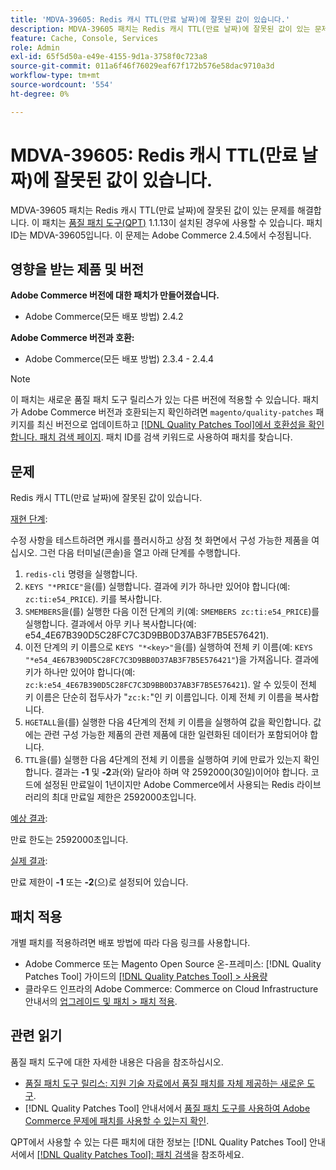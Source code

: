 ```yaml
---
title: 'MDVA-39605: Redis 캐시 TTL(만료 날짜)에 잘못된 값이 있습니다.'
description: MDVA-39605 패치는 Redis 캐시 TTL(만료 날짜)에 잘못된 값이 있는 문제를 해결합니다. 이 패치는 [Quality Patches Tool (QPT)](https://experienceleague.adobe.com/ko/docs/commerce-operations/tools/quality-patches-tool/quality-patches-tool-to-self-serve-quality-patches) 1.1.13이 설치된 경우 사용할 수 있습니다. 패치 ID는 MDVA-39605입니다. 이 문제는 Adobe Commerce 2.4.5에서 수정됩니다.
feature: Cache, Console, Services
role: Admin
exl-id: 65f5d50a-e49e-4155-9d1a-3758f0c723a8
source-git-commit: 011a6f46f76029eaf67f172b576e58dac9710a3d
workflow-type: tm+mt
source-wordcount: '554'
ht-degree: 0%

---
```


# MDVA-39605: Redis 캐시 TTL(만료 날짜)에 잘못된 값이 있습니다.

MDVA-39605 패치는 Redis 캐시 TTL(만료 날짜)에 잘못된 값이 있는 문제를 해결합니다. 이 패치는 [품질 패치 도구(QPT)](https://experienceleague.adobe.com/ko/docs/commerce-operations/tools/quality-patches-tool/quality-patches-tool-to-self-serve-quality-patches) 1.1.13이 설치된 경우에 사용할 수 있습니다. 패치 ID는 MDVA-39605입니다. 이 문제는 Adobe Commerce 2.4.5에서 수정됩니다.

## 영향을 받는 제품 및 버전

**Adobe Commerce 버전에 대한 패치가 만들어졌습니다.**

* Adobe Commerce(모든 배포 방법) 2.4.2

**Adobe Commerce 버전과 호환:**

* Adobe Commerce(모든 배포 방법) 2.3.4 - 2.4.4

>[!NOTE]
>
>이 패치는 새로운 품질 패치 도구 릴리스가 있는 다른 버전에 적용할 수 있습니다. 패치가 Adobe Commerce 버전과 호환되는지 확인하려면 `magento/quality-patches` 패키지를 최신 버전으로 업데이트하고 [[!DNL Quality Patches Tool]에서 호환성을 확인합니다. 패치 검색 페이지](https://experienceleague.adobe.com/ko/docs/commerce-operations/tools/quality-patches-tool/quality-patches-tool-to-self-serve-quality-patches). 패치 ID를 검색 키워드로 사용하여 패치를 찾습니다.

## 문제

Redis 캐시 TTL(만료 날짜)에 잘못된 값이 있습니다.

<u>재현 단계</u>:

수정 사항을 테스트하려면 캐시를 플러시하고 상점 첫 화면에서 구성 가능한 제품을 여십시오. 그런 다음 터미널(콘솔)을 열고 아래 단계를 수행합니다.

1. `redis-cli` 명령을 실행합니다.
1. `KEYS "*PRICE"`을(를) 실행합니다. 결과에 키가 하나만 있어야 합니다(예: `zc:ti:e54_PRICE`). 키를 복사합니다.
1. `SMEMBERS`을(를) 실행한 다음 이전 단계의 키(예: `SMEMBERS zc:ti:e54_PRICE`)를 실행합니다. 결과에서 아무 키나 복사합니다(예: e54_4E67B390D5C28FC7C3D9BB0D37AB3F7B5E576421).
1. 이전 단계의 키 이름으로 `KEYS "*<key>"`을(를) 실행하여 전체 키 이름(예: `KEYS "*e54_4E67B390D5C28FC7C3D9BB0D37AB3F7B5E576421"`)을 가져옵니다. 결과에 키가 하나만 있어야 합니다(예: `zc:k:e54_4E67B390D5C28FC7C3D9BB0D37AB3F7B5E576421`). 알 수 있듯이 전체 키 이름은 단순히 접두사가 &quot;`zc:k:`&quot;인 키 이름입니다. 이제 전체 키 이름을 복사합니다.
1. `HGETALL`을(를) 실행한 다음 4단계의 전체 키 이름을 실행하여 값을 확인합니다. 값에는 관련 구성 가능한 제품의 관련 제품에 대한 일련화된 데이터가 포함되어야 합니다.
1. `TTL`을(를) 실행한 다음 4단계의 전체 키 이름을 실행하여 키에 만료가 있는지 확인합니다. 결과는 **-1** 및 **-2**&#x200B;과(와) 달라야 하며 약 2592000(30일)이어야 합니다. 코드에 설정된 만료일이 1년이지만 Adobe Commerce에서 사용되는 Redis 라이브러리의 최대 만료일 제한은 2592000초입니다.

<u>예상 결과</u>:

만료 한도는 2592000초입니다.

<u>실제 결과</u>:

만료 제한이 **-1** 또는 **-2**(으)로 설정되어 있습니다.

## 패치 적용

개별 패치를 적용하려면 배포 방법에 따라 다음 링크를 사용합니다.

* Adobe Commerce 또는 Magento Open Source 온-프레미스: [!DNL Quality Patches Tool] 가이드의 [[!DNL Quality Patches Tool] > 사용량](/help/tools/quality-patches-tool/usage.md)
* 클라우드 인프라의 Adobe Commerce: Commerce on Cloud Infrastructure 안내서의 [업그레이드 및 패치 > 패치 적용](https://experienceleague.adobe.com/docs/commerce-cloud-service/user-guide/develop/upgrade/apply-patches.html?lang=ko).

## 관련 읽기

품질 패치 도구에 대한 자세한 내용은 다음을 참조하십시오.

* [품질 패치 도구 릴리스: 지원 기술 자료에서 품질 패치를 자체 제공하는 새로운 도구](https://experienceleague.adobe.com/ko/docs/commerce-operations/tools/quality-patches-tool/quality-patches-tool-to-self-serve-quality-patches).
* [!DNL Quality Patches Tool] 안내서에서 [품질 패치 도구를 사용하여 Adobe Commerce 문제에 패치를 사용할 수 있는지 확인](/help/tools/quality-patches-tool/patches-available-in-qpt/check-patch-for-magento-issue-with-magento-quality-patches.md).

QPT에서 사용할 수 있는 다른 패치에 대한 정보는 [!DNL Quality Patches Tool] 안내서에서 [[!DNL Quality Patches Tool]: 패치 검색](https://experienceleague.adobe.com/tools/commerce-quality-patches/index.html?lang=ko)을 참조하세요.
